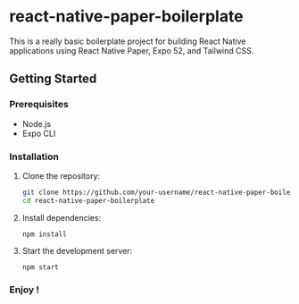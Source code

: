 # react-native-paper-boilerplate

This is a really basic boilerplate project for building React Native applications using React Native Paper, Expo 52, and Tailwind CSS.

## Getting Started

### Prerequisites

- Node.js
- Expo CLI

### Installation

1. Clone the repository:

   ```sh
   git clone https://github.com/your-username/react-native-paper-boilerplate.git
   cd react-native-paper-boilerplate

   ```

2. Install dependencies:

   `npm install`

3. Start the development server:

   `npm start`

### Enjoy !
